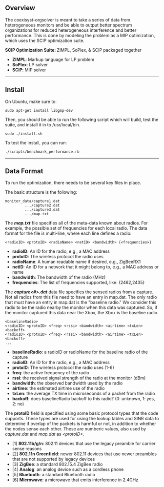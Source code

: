 ## Overview

The coexisyst-orgsolver is meant to take a series of data from heterogeneous monitors and be able to output better spectrum
organizations for reduced heterogeneous interference and better performance.  This is done by modeling the problem as a MIP
optimization, which uses the SCIP optimization suite.

**SCIP Optimization Suite**:  ZIMPL, SoPlex, & SCIP packaged together

* **ZIMPL**:  Markup language for LP problem  
* **SoPlex**: LP solver 
* **SCIP**: MIP solver 

----------

## Install 

On Ubuntu, make sure to:

    sudo apt-get install libgmp-dev

Then, you should be able to run the following script which will build, test the suite, and install it in to /usr/local/bin.

    sudo ./install.sh

To test the install, you can run:

    ./scripts/benchmark_performance.rb

----------

## Data Format

To run the optimization, there needs to be several key files in place.

The basic structure is the following:

    monitor_data/capture1.dat
             .../capture2.dat
             .../capture3.dat
             .../map.txt

The _**map.txt**_ file specifies all of the meta-data known about radios.  For example, the possible set of frequencies for each local radio.
The data format for the file is multi-line, where each line defines a radio:

    <radioID> <protoID> <radioName> <netID> <bandwidth> {<frequencies>}

  * **radioID**: An ID for the radio, e.g., a MAC address
  * **protoID**: The wireless protocol the radio uses
  * **radioName**: A human readable name if desired, e.g., ZigBeeRX1
  * **netID**: An ID for a network that it might belong to, e.g., a MAC address or name
  * **bandwidth**: The bandwidth of the radio (MHz)
  * **frequencies**:  The list of frequencies supported, like: {2462,2435}

The **_capture<\#>.dat_** data file specifies the sensed radios from a capture.  Not all radios from this file need to have an entry in map.dat.  The only
radio that must have an entry in map.dat is the "baseline radio."  We consider this radio to be the radio nearby the monitor when this data was
captured.  So, if the monitor captured this data near the Xbox, the Xbox is the baseline radio.

    <baselineRadio>
    <radioID> <protoID> <freq> <rssi> <bandwidth> <airtime> <txLen> <backoff>
    <radioID> <protoID> <freq> <rssi> <bandwidth> <airtime> <txLen> <backoff>
    ...

  * **baselineRadio**: a radioID or radioName for the baseline radio of the capture
  * **radioID**: An ID for the radio, e.g., a MAC address
  * **protoID**: The wireless protocol the radio uses (1-6)
  * **freq**: the active frequency of the radio
  * **rssi**: the received signal strength of the radio at the monitor (dBm)
  * **bandwidth**: the observed bandwidth used by the radio
  * **airtime**: the estimated airtime use of the radio
  * **txLen**: the average TX time in microseconds of a packet from the radio
  * **backoff**: does baselineRadio backoff to this radio? (0: unknown, 1: yes, 2: no)

The **protoID** field is specified using some basic protocol types that the code supports.  These types are used for using the lookup tables and SINR data to determine if overlap
of the packets is harmful or not, in addition to whether the nodes sense each other.  These are numberic values, also used by _capture.dat_ and _map.dat_
as _<protoID\>_.

  * [1] **802.11b/g/n**: 802.11 devices that use the legacy preamble for carrier sense reasons
  * [2] **802.11n Greenfield**: newer 802.11 devices that use newer preambles that are not supported by legacy devices
  * [3] **ZigBee**: a standard 802.15.4 ZigBee radio
  * [4] **Analog**: an analog device such as a cordless phone
  * [5] **Bluetooth**: a standard Bluetooth radio
  * [6] **Microwave**: a microwave that emits interference in 2.4GHz
